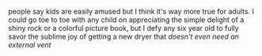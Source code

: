 people say kids are easily amused but I think it's way more true for adults. I could go toe to toe with any child on appreciating the simple delight of a shiny rock or a colorful picture book, but I defy any six year old to fully savor the sublime joy of getting a new dryer that _doesn't even need an external vent_
